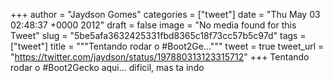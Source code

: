 
+++
author = "Jaydson Gomes"
categories = ["tweet"]
date = "Thu May 03 02:48:37 +0000 2012"
draft = false
image = "No media found for this Tweet"
slug = "5be5afa3632425331fbd8365c18f73cc57b5c97d"
tags = ["tweet"]
title = """Tentando rodar o #Boot2Ge..."""
tweet = true
tweet_url = "https://twitter.com/jaydson/status/197880313123315712"
+++
Tentando rodar o #Boot2Gecko aqui... dificil, mas ta indo
